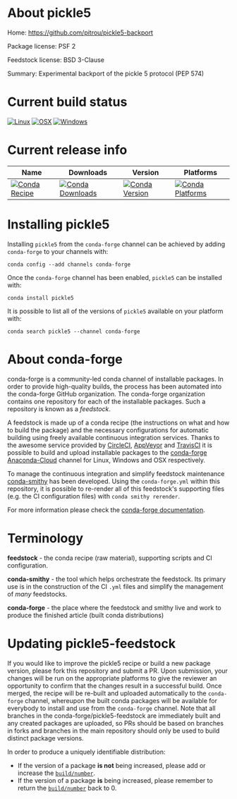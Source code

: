 About pickle5
=============

Home: https://github.com/pitrou/pickle5-backport

Package license: PSF 2

Feedstock license: BSD 3-Clause

Summary: Experimental backport of the pickle 5 protocol (PEP 574)



Current build status
====================

[![Linux](https://img.shields.io/circleci/project/github/conda-forge/pickle5-feedstock/master.svg?label=Linux)](https://circleci.com/gh/conda-forge/pickle5-feedstock)
[![OSX](https://img.shields.io/travis/conda-forge/pickle5-feedstock/master.svg?label=macOS)](https://travis-ci.org/conda-forge/pickle5-feedstock)
[![Windows](https://img.shields.io/appveyor/ci/conda-forge/pickle5-feedstock/master.svg?label=Windows)](https://ci.appveyor.com/project/conda-forge/pickle5-feedstock/branch/master)

Current release info
====================

| Name | Downloads | Version | Platforms |
| --- | --- | --- | --- |
| [![Conda Recipe](https://img.shields.io/badge/recipe-pickle5-green.svg)](https://anaconda.org/conda-forge/pickle5) | [![Conda Downloads](https://img.shields.io/conda/dn/conda-forge/pickle5.svg)](https://anaconda.org/conda-forge/pickle5) | [![Conda Version](https://img.shields.io/conda/vn/conda-forge/pickle5.svg)](https://anaconda.org/conda-forge/pickle5) | [![Conda Platforms](https://img.shields.io/conda/pn/conda-forge/pickle5.svg)](https://anaconda.org/conda-forge/pickle5) |

Installing pickle5
==================

Installing `pickle5` from the `conda-forge` channel can be achieved by adding `conda-forge` to your channels with:

```
conda config --add channels conda-forge
```

Once the `conda-forge` channel has been enabled, `pickle5` can be installed with:

```
conda install pickle5
```

It is possible to list all of the versions of `pickle5` available on your platform with:

```
conda search pickle5 --channel conda-forge
```


About conda-forge
=================

conda-forge is a community-led conda channel of installable packages.
In order to provide high-quality builds, the process has been automated into the
conda-forge GitHub organization. The conda-forge organization contains one repository
for each of the installable packages. Such a repository is known as a *feedstock*.

A feedstock is made up of a conda recipe (the instructions on what and how to build
the package) and the necessary configurations for automatic building using freely
available continuous integration services. Thanks to the awesome service provided by
[CircleCI](https://circleci.com/), [AppVeyor](https://www.appveyor.com/)
and [TravisCI](https://travis-ci.org/) it is possible to build and upload installable
packages to the [conda-forge](https://anaconda.org/conda-forge)
[Anaconda-Cloud](https://anaconda.org/) channel for Linux, Windows and OSX respectively.

To manage the continuous integration and simplify feedstock maintenance
[conda-smithy](https://github.com/conda-forge/conda-smithy) has been developed.
Using the ``conda-forge.yml`` within this repository, it is possible to re-render all of
this feedstock's supporting files (e.g. the CI configuration files) with ``conda smithy rerender``.

For more information please check the [conda-forge documentation](https://conda-forge.org/docs/).

Terminology
===========

**feedstock** - the conda recipe (raw material), supporting scripts and CI configuration.

**conda-smithy** - the tool which helps orchestrate the feedstock.
                   Its primary use is in the construction of the CI ``.yml`` files
                   and simplify the management of *many* feedstocks.

**conda-forge** - the place where the feedstock and smithy live and work to
                  produce the finished article (built conda distributions)


Updating pickle5-feedstock
==========================

If you would like to improve the pickle5 recipe or build a new
package version, please fork this repository and submit a PR. Upon submission,
your changes will be run on the appropriate platforms to give the reviewer an
opportunity to confirm that the changes result in a successful build. Once
merged, the recipe will be re-built and uploaded automatically to the
`conda-forge` channel, whereupon the built conda packages will be available for
everybody to install and use from the `conda-forge` channel.
Note that all branches in the conda-forge/pickle5-feedstock are
immediately built and any created packages are uploaded, so PRs should be based
on branches in forks and branches in the main repository should only be used to
build distinct package versions.

In order to produce a uniquely identifiable distribution:
 * If the version of a package **is not** being increased, please add or increase
   the [``build/number``](https://conda.io/docs/user-guide/tasks/build-packages/define-metadata.html#build-number-and-string).
 * If the version of a package **is** being increased, please remember to return
   the [``build/number``](https://conda.io/docs/user-guide/tasks/build-packages/define-metadata.html#build-number-and-string)
   back to 0.
